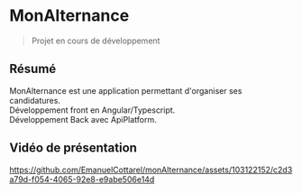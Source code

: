 # MonAlternance

>Projet en cours de développement

## Résumé
MonAlternance est une application permettant d'organiser ses candidatures.  
Développement front en Angular/Typescript.  
Développement Back avec ApiPlatform.

## Vidéo de présentation



https://github.com/EmanuelCottarel/monAlternance/assets/103122152/c2d3a79d-f054-4065-92e8-e9abe506e14d







